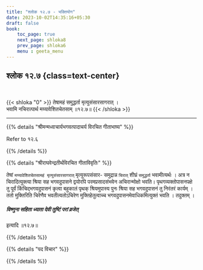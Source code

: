 ```yaml
---
title: "श्लोक १२.७ - भक्तियोग"
date: 2023-10-02T14:35:16+05:30
draft: false
book:
    toc_page: true
    next_page: shloka8
    prev_page: shloka6
    menu : geeta_menu
---
```




## श्लोक १२.७ {class=text-center}

<br/>

{{< shloka  "0"  >}}
तेषामहं समुद्धर्ता मृत्युसंसारसागरात् ।  
भवामि नचिरात्पार्थ मय्यावेशितचेतसाम् ॥१२.७॥
{{< /shloka >}}

---


{{% details "श्रीमन्मध्वाचार्यभगवत्पादाचर्य विरचित  गीताभाष्य" %}}

Refer to १२.६

{{% /details %}}



{{% details "श्रीराघवेन्द्रतीर्थविरचित गीताविवृतिः" %}}

तेषां `मय्यावेशितचेतसामहं मृत्युसंसारसागरात्‌` 
मृत्युरूपसंसार- समुद्रान्न `चिरात्` शीघ्रं `समुद्धर्ता` 
भवामीत्यर्थः । अत्र न चिरादित्युक्त्या 
श्रिया सह भगवदुपासने द्वयोरपि परमप्रसादसंभवेन 
अचिरान्मोक्षो भवति। पृथगव्यक्तोपासनपक्षे तु 
पूर्वं किंचिद्भगवदुपासनं कृत्वा बहुकालं 
पृथक्‌ श्रियमुपास्य पुनः श्रिया सह भगवदुपासनं तु 
निरंतरं कार्यम्‌ । ततो मुक्तिरिति चिरेणैव 
भवतीत्यतोऽचिरेण मुक्तिहेतुत्वाच्च 
भगवदुपासनमेवाधिकमित्युक्तं भवति । तदुक्तम्‌ । 
##### विष्णुना सहिता ध्याता देवी तुष्टिं परां व्रजेत्‌  
इत्यादि ॥१२.७॥

{{% /details %}}



{{% details "पद विचार" %}}


{{% /details %}}
